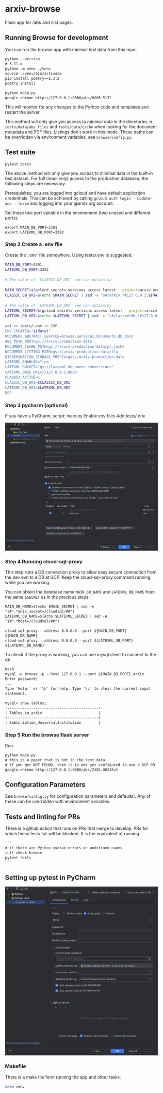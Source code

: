 # arxiv-browse

Flask app for /abs and /list pages.

## Running Browse for development

You can run the browse app with minimal test data from this repo:


    python --version
    # 3.11.x
    python -m venv ./venv
    source ./venv/bin/activate
    pip install poetry==1.3.2
    poetry install

    python main.py
    google-chrome http://127.0.0.1:8080/abs/0906.5132

This will monitor for any changes to the Python code and templates and restart the server.

This method will only give you access to minimal data in the directories in
`tests/data/abs_files` and `tests/data/cache` when looking for the document
metadata and PDF files. Listings don't work in this mode. These paths can be
overridden via environment variables, see `browse/config.py`.

## Test suite


    pytest tests

The above method will only give you access to minimal data in the built-in test
dataset. For full (read-only) access to the production database, the following
steps are necessary:

Prerequisites:
you are logged into gcloud and have default application credentials. This
can be achieved by calling `gcloud auth login --update-adc --force` and
logging into your @arxiv.org account.

Set these two port variable in the environment (two unused and different ports):
    
    export MAIN_DB_PORT=3301
    export LATEXML_DB_PORT=3302

### Step 2 Create a .env file

Create the '.env' file somewhere. Using tests/.env is suggested.

``` bash
MAIN_DB_PORT=3301
LATEXML_DB_PORT=3302

# The value of `CLASSIC_DB_URI` one can obtain by

MAIN_SECRET=$(gcloud secrets versions access latest --project=arxiv-production  --secret=readonly-arxiv-db-uri)
CLASSIC_DB_URI=$(echo $MAIN_SECRET | sed -e "s#/arXiv.*#127.0.0.1:${MAIN_DB_PORT}/arXiv#")

# The value of `LATEXML_DB_URI` one can obtain by
LATEXML_SECRET=$(gcloud secrets versions access latest --project=arxiv-production  --secret=latexml_db_uri_psycopg2)
LATEXML_DB_URI=$(echo $LATEXML_SECRET | sed -e "s#/latexmldb.*#127.0.0.1:${LATEXML_DB_PORT}/latexmldb#")

cat >> tests/.env << EOF
ENV_CREATED="$(date)"
DOCUMENT_ABSTRACT_SERVICE=browse.services.documents.db_docs
ABS_PATH_ROOT=gs://arxiv-production-data
DOCUMENT_CACHE_PATH=gs://arxiv-production-data/ps_cache
DOCUMENT_LISTING_PATH=gs://arxiv-production-data/ftp
DISSEMINATION_STORAGE_PREFIX=gs://arxiv-production-data
LATEXML_ENABLED=True
LATEXML_BUCKET="gs://latexml_document_conversions"
LATEXML_BASE_URL=//127.0.0.1:8080
FLASKS3_ACTIVE=1
CLASSIC_DB_URI=$CLASSIC_DB_URI
LATEXML_DB_URI=$LATEXML_DB_URI
EOF

```

### Step 3 pycharm (optional)

If you have a PyCharm,
script: main.py
Enable env files
   Add tests/.env

![docs/development/pycharm-run-setting.png](docs/development/pycharm-run-setting.png)

### Step 4 Running cloud-sql-proxy

This step runs a DB connection proxy to allow easy secure connection from the dev evn to 
a DB at GCP. Keep the cloud-sql-proxy command running while you are working.

You can obtain the database name `MAIN_DB_NAME` and `LATEXML_DB_NAME` from the
same `$SECRET` as in the previous steps:
    
    MAIN_DB_NAME=$(echo $MAIN_SECRET | sed -e "s#^.*unix_socket=/cloudsql/##")
    LATEXML_DB_NAME=$(echo $LATEXML_SECRET | sed -e "s#^.*host=/cloudsql/##")

    cloud-sql-proxy --address 0.0.0.0 --port ${MAIN_DB_PORT} ${MAIN_DB_NAME}
    cloud-sql-proxy --address 0.0.0.0 --port ${LATEXML_DB_PORT} ${LATEXML_DB_NAME}

To check if the proxy is working, you can use mysql client to connect to the db.

    bash
    mysql -u browse -p --host 127.0.0.1 --port ${MAIN_DB_PORT} arXiv
    Enter password: 
    ...
    Type 'help;' or '\h' for help. Type '\c' to clear the current input statement.
    
    mysql> show tables;
    +------------------------------------------+
    | Tables_in_arXiv                          |
    +------------------------------------------+
    | Subscription_UniversalInstitution        |


### Step 5 Run the browse flask server

Run

    python main.py
    # this is a paper that is not in the test data 
    # if you get NOT FOUND, then it is not yet configured to use a GCP DB
    google-chrome http://127.0.0.1:8080/abs/2102.08245v1

## Configuration Parameters

See `browse/config.py` for configuration parameters and defaults). Any of these
can be overridden with environment variables.

## Tests and linting for PRs

There is a github action that runs on PRs that merge to develop. PRs for which
these tests fail will be blocked. It is the equivalent of running:

    ```
    # if there are Python syntax errors or undefined names
    ruff check browse
    pytest tests
    ```

## Setting up pytest in PyCharm

![docs/development/pycharm-run-setting.png](docs/development/pycharm-pytest.png)


### Makefile

There is a make file form running the app and other tasks.

```bash
make venv
````
